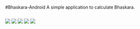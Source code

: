 #Bhaskara-Android
A simple application to calculate Bhaskara.

![]()

![](https://img.shields.io/github/issues/GmacSpm/Bhaskara-Android) 
![](https://img.shields.io/github/forks/GmacSpm/Bhaskara-Android)
![](https://img.shields.io/github/tag/GmacSpm/Bhaskara-Android)
![](https://img.shields.io/github/release/GmacSpm/Bhaskara-Android)
![](https://img.shields.io/github/license/GmacSpm/Bhaskara-Android)
